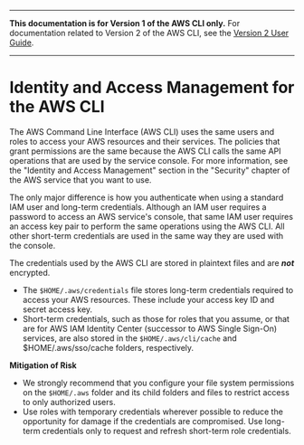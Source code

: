 --------

**This documentation is for Version 1 of the AWS CLI only\.** For documentation related to Version 2 of the AWS CLI, see the [Version 2 User Guide](https://docs.aws.amazon.com/cli/latest/userguide/)\.

--------

# Identity and Access Management for the AWS CLI<a name="cli-security-iam"></a>

The AWS Command Line Interface \(AWS CLI\) uses the same users and roles to access your AWS resources and their services\. The policies that grant permissions are the same because the AWS CLI calls the same API operations that are used by the service console\. For more information, see the "Identity and Access Management" section in the "Security" chapter of the AWS service that you want to use\.

The only major difference is how you authenticate when using a standard IAM user and long\-term credentials\. Although an IAM user requires a password to access an AWS service's console, that same IAM user requires an access key pair to perform the same operations using the AWS CLI\. All other short\-term credentials are used in the same way they are used with the console\.

The credentials used by the AWS CLI are stored in plaintext files and are ***not*** encrypted\.
+ The `$HOME/.aws/credentials` file stores long\-term credentials required to access your AWS resources\. These include your access key ID and secret access key\. 
+ Short\-term credentials, such as those for roles that you assume, or that are for AWS IAM Identity Center \(successor to AWS Single Sign\-On\) services, are also stored in the `$HOME/.aws/cli/cache` and $HOME/\.aws/sso/cache folders, respectively\.

**Mitigation of Risk**
+ We strongly recommend that you configure your file system permissions on the `$HOME/.aws` folder and its child folders and files to restrict access to only authorized users\.
+ Use roles with temporary credentials wherever possible to reduce the opportunity for damage if the credentials are compromised\. Use long\-term credentials only to request and refresh short\-term role credentials\.